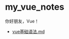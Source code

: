 # my_vue_notes
你好朋友，Vue！

<!--filetoc-start-->
- [vue基础语法.md](https://github.com/zsf1482451437/my_vue_notes/tree/main/src/vue基础语法.md)
<!--filetoc-end-->
